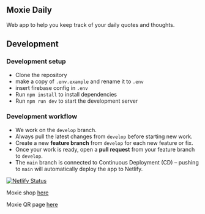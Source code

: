 ## Moxie Daily

Web app to help you keep track of your daily quotes and thoughts.

## Development

### Development setup

- Clone the repository
- make a copy of `.env.example` and rename it to `.env`
- insert firebase config in `.env`
- Run `npm install` to install dependencies
- Run `npm run dev` to start the development server


### Development workflow

- We work on the `develop` branch.
- Always pull the latest changes from `develop` before starting new work.
- Create a new **feature branch** from `develop` for each new feature or fix.
- Once your work is ready, open a **pull request** from your feature branch to `develop`.
- The `main` branch is connected to Continuous Deployment (CD) – pushing to `main` will automatically deploy the app to Netlify.

[![Netlify Status](https://api.netlify.com/api/v1/badges/404de92f-ad96-43d6-9788-7529f925816a/deploy-status)](https://app.netlify.com/sites/chic-crumble-94a11f/deploys)



Moxie shop [here](https://moxieimpact.com/)

Moxie QR page [here](https://my.moxieimpact.com/)